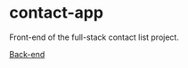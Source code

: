 # contact-app
Front-end of the full-stack contact list project.

[Back-end](https://github.com/ojotaeme/contact-api)
